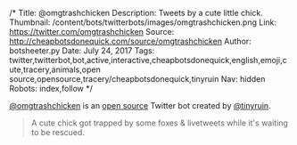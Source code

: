 /*
Title: @omgtrashchicken
Description: Tweets by a cute little chick.
Thumbnail: /content/bots/twitterbots/images/omgtrashchicken.png
Link: https://twitter.com/omgtrashchicken
Source: http://cheapbotsdonequick.com/source/omgtrashchicken
Author: botsheeter.py
Date: July 24, 2017
Tags: twitter,twitterbot,bot,active,interactive,cheapbotsdonequick,english,emoji,cute,tracery,animals,open source,opensource,tracery/cheapbotsdonequick,tinyruin
Nav: hidden
Robots: index,follow
*/

[@omgtrashchicken](https://twitter.com/omgtrashchicken) is an [open source](http://cheapbotsdonequick.com/source/omgtrashchicken) Twitter bot created by [@tinyruin](https://twitter.com/tinyruin). 

> A cute chick got trapped by some foxes & livetweets while it's waiting to be rescued.


